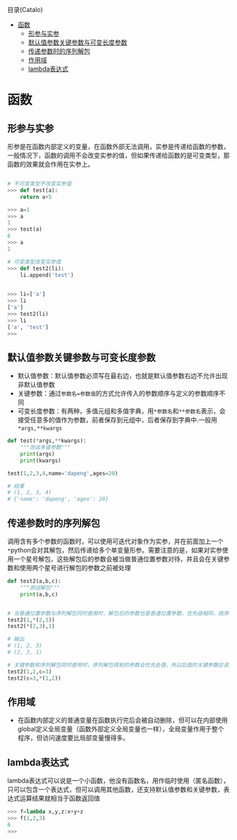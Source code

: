 <!--961032830987546d0e6d54829fc886f6-->

目录(Catalo)

* [函数](#%E5%87%BD%E6%95%B0)
  * [形参与实参](#%E5%BD%A2%E5%8F%82%E4%B8%8E%E5%AE%9E%E5%8F%82)
  * [默认值参数关键参数与可变长度参数](#%E9%BB%98%E8%AE%A4%E5%80%BC%E5%8F%82%E6%95%B0%E5%85%B3%E9%94%AE%E5%8F%82%E6%95%B0%E4%B8%8E%E5%8F%AF%E5%8F%98%E9%95%BF%E5%BA%A6%E5%8F%82%E6%95%B0)
  * [传递参数时的序列解包](#%E4%BC%A0%E9%80%92%E5%8F%82%E6%95%B0%E6%97%B6%E7%9A%84%E5%BA%8F%E5%88%97%E8%A7%A3%E5%8C%85)
  * [作用域](#%E4%BD%9C%E7%94%A8%E5%9F%9F)
  * [lambda表达式](#lambda%E8%A1%A8%E8%BE%BE%E5%BC%8F)

<!--a46263f7a69f33f39fc26f907cdb773a-->
# 函数

## 形参与实参

形参是在函数内部定义的变量，在函数外部无法调用，实参是传递给函数的参数，一般情况下，函数的调用不会改变实参的值，但如果传递给函数的是可变类型，那函数的效果就会作用在实参上。

```python

# 不可变类型不改变实参值
>>> def test(a):
	return a+5

>>> a=1
>>> a
1
>>> test(a)
6
>>> a
1

# 可变类型改变实参值
>>> def test2(li):
	li.append('test')

	
>>> li=['a']
>>> li
['a']
>>> test2(li)
>>> li
['a', 'test']
>>> 
```

## 默认值参数关键参数与可变长度参数

* 默认值参数：默认值参数必须写在最右边，也就是默认值参数右边不允许出现非默认值参数
* 关键参数：通过`参数名=参数值`的方式允许传入的参数顺序与定义的参数顺序不同
* 可变长度参数：有两种，多值元组和多值字典，用`*参数名`和`**参数名`表示，会接受任意多的值作为参数，前者保存到元组中，后者保存到字典中.一般用`*args,**kwargs`

```python
def test(*args,**kwargs):
    """测试多值参数"""
    print(args)
    print(kwargs)

test(1,2,3,4,name='dapeng',ages=20)

# 结果
# (1, 2, 3, 4)
# {'name': 'dapeng', 'ages': 20}
```

## 传递参数时的序列解包

调用含有多个参数的函数时，可以使用可迭代对象作为实参，并在前面加上一个`*`python会对其解包，然后传递给多个单变量形参。需要注意的是，如果对实参使用一个星号解包，这些解包后的参数会被当做普通位置参数对待，并且会在关键参数和使用两个星号进行解包的参数之前被处理

```python
def test2(a,b,c):
    """测试解包"""
    print(a,b,c)


# 当普通位置参数与序列解包同时使用时，解包后的参数也是普通位置参数，优先级相同，按序输出
test2(1,*(2,3))
test2(*(2,3),1)

# 输出
# (1, 2, 3)
# (2, 3, 1)

# 关键参数和序列解包同时使用时，序列解包得到的参数会优先处理，所以后面的关键参数应该写在前面，否则会抛出typeerror异常
test2(1,2,c=3)
test2(c=3,*(1,2))
```

## 作用域

* 在函数内部定义的普通变量在函数执行完后会被自动删除，但可以在内部使用global定义全局变量（函数外部定义全局变量也一样），全局变量作用于整个程序，但访问速度要比局部变量慢得多。

## lambda表达式

lambda表达式可以说是一个小函数，他没有函数名，用作临时使用（匿名函数），只可以包含一个表达式，但可以调用其他函数，还支持默认值参数和关键参数，表达式运算结果就相当于函数返回值

```python
>>> f=lambda x,y,z:x+y+z
>>> f(1,2,3)
6
>>> 
```